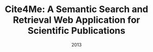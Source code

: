 ---
title: "Cite4Me: A Semantic Search and Retrieval Web Application for Scientific Publications"
collection: publications
permalink: /publication/2013-DBLP:conf_semweb_NunesFDC13
date: 2013
venue: 'Proceedings of the {ISWC} 2013 Posters {\&} Demonstrations Track, Sydney, Australia, October 23, 2013'
---